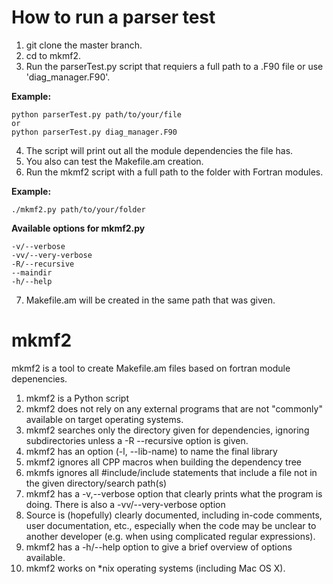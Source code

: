 # How to run a parser test

1. git clone the master branch.
2. cd to mkmf2. 
3. Run the parserTest.py script that requiers a full path to a .F90 file or use 'diag_manager.F90'.

**Example:** 
```
python parserTest.py path/to/your/file
or
python parserTest.py diag_manager.F90
```

4. The script will print out all the module dependencies the file has.
5. You also can test the Makefile.am creation.
6. Run the mkmf2 script with a full path to the folder with Fortran modules.

**Example:**
```
./mkmf2.py path/to/your/folder
``` 
**Available options for mkmf2.py**
```
-v/--verbose
-vv/--very-verbose
-R/--recursive
--maindir
-h/--help
```
7. Makefile.am will be created in the same path that was given. 

# mkmf2
mkmf2 is a tool to create Makefile.am files based on fortran module depenencies.  
1. mkmf2 is a Python script
2. mkmf2 does not rely on any external programs that are not "commonly" available on target operating systems.
3. mkmf2 searches only the directory given for dependencies, ignoring subdirectories unless a -R --recursive option is given.
4. mkmf2 has an option (-l, --lib-name) to name the final library 
5. mkmf2 ignores all CPP macros when building the dependency tree
6. mkmfs ignores all #include/include statements that include a file not in the given directory/search path(s)
7. mkmf2 has a -v,--verbose option that clearly prints what the program is doing.  There is also a -vv/--very-verbose option
8. Source is (hopefully) clearly documented, including in-code comments, user documentation, etc., especially when the code may be unclear to another developer (e.g. when using complicated regular expressions).
9. mkmf2 has a -h/--help option to give a brief overview of options available.
10. mkmf2 works on *nix operating systems (including Mac OS X).

